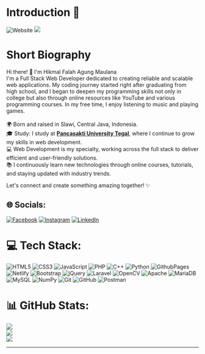 # Introduction :wave:

![Website](https://img.shields.io/website?url=https%3A%2F%2Fshields.io%2Fhikmal-falah.com&down_message=%F0%9F%A4%A9&down_color=lightgrey&style=flat-square&labelColor=161716&color=e5e4e4)
[![](https://visitcount.itsvg.in/api?id=Superior231&icon=5&color=12)](https://visitcount.itsvg.in)

# Short Biography
Hi there! 👋 I'm Hikmal Falah Agung Maulana<br>
I'm a Full Stack Web Developer dedicated to creating reliable and scalable web applications. My coding journey started right after graduating from high school, and I began to deepen my programming skills not only in college but also through online resources like YouTube and various programming courses. In my free time, I enjoy listening to music and playing games.<br><br>
🌍 Born and raised in Slawi, Central Java, Indonesia.<br>
🎓 Study: I study at [**Pancasakti University Tegal**](https://www.upstegal.ac.id/), where I continue to grow my skills in web development.<br>
💻 Web Development is my specialty, working across the full stack to deliver efficient and user-friendly solutions.<br>
📚 I continuously learn new technologies through online courses, tutorials, and staying updated with industry trends.<br>

Let's connect and create something amazing together! ✨


## 🌐 Socials:
[![Facebook](https://img.shields.io/badge/Facebook-%231877F2.svg?logo=Facebook&logoColor=white)](https://facebook.com/hikmal.falah.9) [![Instagram](https://img.shields.io/badge/Instagram-%23E4405F.svg?logo=Instagram&logoColor=white)](https://instagram.com/hikmalfalah231) [![LinkedIn](https://img.shields.io/badge/LinkedIn-%230077B5.svg?logo=linkedin&logoColor=white)](https://linkedin.com/in/hikmal-falah-agung-maulana) 

# 💻 Tech Stack:
![HTML5](https://img.shields.io/badge/html5-%23E34F26.svg?style=for-the-badge&logo=html5&logoColor=white) ![CSS3](https://img.shields.io/badge/css3-%231572B6.svg?style=for-the-badge&logo=css3&logoColor=white) ![JavaScript](https://img.shields.io/badge/javascript-%23323330.svg?style=for-the-badge&logo=javascript&logoColor=%23F7DF1E) ![PHP](https://img.shields.io/badge/php-%23777BB4.svg?style=for-the-badge&logo=php&logoColor=white) ![C++](https://img.shields.io/badge/c++-%2300599C.svg?style=for-the-badge&logo=c%2B%2B&logoColor=white) ![Python](https://img.shields.io/badge/python-3670A0?style=for-the-badge&logo=python&logoColor=ffdd54) ![GithubPages](https://img.shields.io/badge/github%20pages-121013?style=for-the-badge&logo=github&logoColor=white) ![Netlify](https://img.shields.io/badge/netlify-%23000000.svg?style=for-the-badge&logo=netlify&logoColor=#00C7B7) ![Bootstrap](https://img.shields.io/badge/bootstrap-%238511FA.svg?style=for-the-badge&logo=bootstrap&logoColor=white) ![jQuery](https://img.shields.io/badge/jquery-%230769AD.svg?style=for-the-badge&logo=jquery&logoColor=white) ![Laravel](https://img.shields.io/badge/laravel-%23FF2D20.svg?style=for-the-badge&logo=laravel&logoColor=white) ![OpenCV](https://img.shields.io/badge/opencv-%23white.svg?style=for-the-badge&logo=opencv&logoColor=white) ![Apache](https://img.shields.io/badge/apache-%23D42029.svg?style=for-the-badge&logo=apache&logoColor=white) ![MariaDB](https://img.shields.io/badge/MariaDB-003545?style=for-the-badge&logo=mariadb&logoColor=white) ![MySQL](https://img.shields.io/badge/mysql-4479A1.svg?style=for-the-badge&logo=mysql&logoColor=white) ![NumPy](https://img.shields.io/badge/numpy-%23013243.svg?style=for-the-badge&logo=numpy&logoColor=white) ![Git](https://img.shields.io/badge/git-%23F05033.svg?style=for-the-badge&logo=git&logoColor=white) ![GitHub](https://img.shields.io/badge/github-%23121011.svg?style=for-the-badge&logo=github&logoColor=white) ![Postman](https://img.shields.io/badge/Postman-FF6C37?style=for-the-badge&logo=postman&logoColor=white)
# 📊 GitHub Stats:
![](https://github-readme-stats.vercel.app/api?username=Superior231&theme=vision-friendly-dark&hide_border=false&include_all_commits=true&count_private=false)<br/>
![](https://github-readme-streak-stats.herokuapp.com/?user=Superior231&theme=vision-friendly-dark&hide_border=false)<br/>
![](https://github-readme-stats.vercel.app/api/top-langs/?username=Superior231&theme=vision-friendly-dark&hide_border=false&include_all_commits=true&count_private=false&layout=compact)

---

<!-- Proudly created with GPRM ( https://gprm.itsvg.in ) -->
